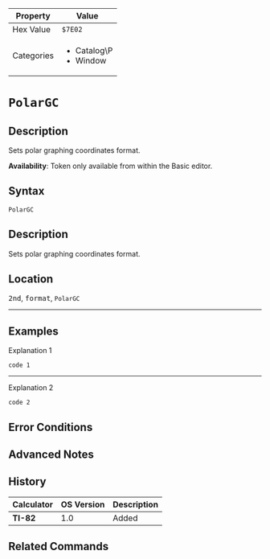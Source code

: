 | Property      | Value |
|---------------|-------|
| Hex Value     | `$7E02`|
| Categories    | <ul><li>Catalog\P</li><li>Window</li></ul> |

# `PolarGC`

## Description
Sets polar graphing coordinates format.


<b>Availability</b>: Token only available from within the Basic editor.

## Syntax
`PolarGC`

## Description
Sets polar graphing coordinates format.

## Location
<kbd>2nd</kbd>, <kbd>format</kbd>, `PolarGC`
<hr>

## Examples

Explanation 1
```ti-basic
code 1
```
---
Explanation 2
```ti-basic
code 2
```

## Error Conditions


## Advanced Notes


## History
| Calculator | OS Version | Description |
|------------|------------|-------------|
| <b>TI-82</b> | 1.0 | Added

## Related Commands

    